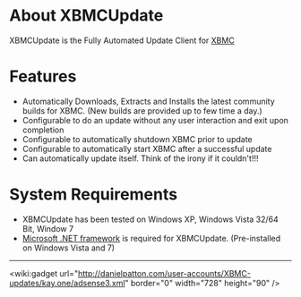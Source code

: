 # About XBMCUpdate #
XBMCUpdate is the Fully Automated Update Client for [XBMC](http://www.xbmc.org)

# Features #
  * Automatically Downloads, Extracts and Installs the latest community builds for XBMC. (New builds are provided up to few time a day.)
  * Configurable to do an update without any user interaction and exit upon completion
  * Configurable to automatically shutdown XBMC prior to update
  * Configurable to automatically start XBMC after a successful update
  * Can automatically update itself. Think of the irony if it couldn't!!!

# System Requirements #
  * XBMCUpdate has been tested on Windows XP, Windows Vista 32/64 Bit, Window 7
  * [Microsoft .NET framework](http://www.microsoft.com/downloads/details.aspx?FamilyID=0856EACB-4362-4B0D-8EDD-AAB15C5E04F5&displaylang=enMicrosoft) is required for XBMCUpdate. (Pre-installed on Windows Vista and 7)

---

&lt;wiki:gadget url="http://danielpatton.com/user-accounts/XBMC-updates/kay.one/adsense3.xml" border="0" width="728" height="90" /&gt;